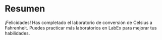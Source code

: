 # Resumen

¡Felicidades! Has completado el laboratorio de conversión de Celsius a Fahrenheit. Puedes practicar más laboratorios en LabEx para mejorar tus habilidades.
